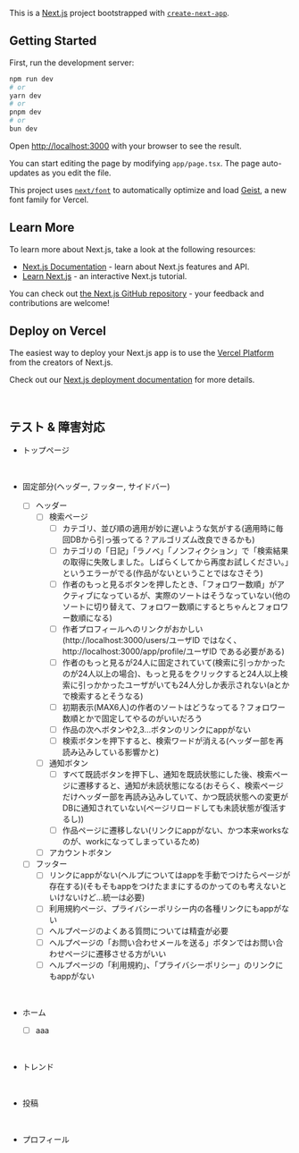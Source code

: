 This is a [Next.js](https://nextjs.org) project bootstrapped with [`create-next-app`](https://nextjs.org/docs/app/api-reference/cli/create-next-app).

## Getting Started

First, run the development server:

```bash
npm run dev
# or
yarn dev
# or
pnpm dev
# or
bun dev
```

Open [http://localhost:3000](http://localhost:3000) with your browser to see the result.

You can start editing the page by modifying `app/page.tsx`. The page auto-updates as you edit the file.

This project uses [`next/font`](https://nextjs.org/docs/app/building-your-application/optimizing/fonts) to automatically optimize and load [Geist](https://vercel.com/font), a new font family for Vercel.

## Learn More

To learn more about Next.js, take a look at the following resources:

- [Next.js Documentation](https://nextjs.org/docs) - learn about Next.js features and API.
- [Learn Next.js](https://nextjs.org/learn) - an interactive Next.js tutorial.

You can check out [the Next.js GitHub repository](https://github.com/vercel/next.js) - your feedback and contributions are welcome!

## Deploy on Vercel

The easiest way to deploy your Next.js app is to use the [Vercel Platform](https://vercel.com/new?utm_medium=default-template&filter=next.js&utm_source=create-next-app&utm_campaign=create-next-app-readme) from the creators of Next.js.

Check out our [Next.js deployment documentation](https://nextjs.org/docs/app/building-your-application/deploying) for more details.

<br>

## テスト & 障害対応

- トップページ


<br>

- 固定部分(ヘッダー, フッター, サイドバー)

  - [ ] ヘッダー
    - [ ] 検索ページ
      - [ ] カテゴリ、並び順の適用が妙に遅いような気がする(適用時に毎回DBから引っ張ってる？アルゴリズム改良できるかも)
      - [ ] カテゴリの「日記」「ラノベ」「ノンフィクション」で「検索結果の取得に失敗しました。しばらくしてから再度お試しください。」というエラーがでる(作品がないということではなさそう)
      - [ ] 作者のもっと見るボタンを押したとき、「フォロワー数順」がアクティブになっているが、実際のソートはそうなっていない(他のソートに切り替えて、フォロワー数順にするとちゃんとフォロワー数順になる)
      - [ ] 作者プロフィールへのリンクがおかしい(http://localhost:3000/users/ユーザID ではなく、http://localhost:3000/app/profile/ユーザID である必要がある)
      - [ ] 作者のもっと見るが24人に固定されていて(検索に引っかかったのが24人以上の場合)、もっと見るをクリックすると24人以上検索に引っかかったユーザがいても24人分しか表示されない(aとかで検索するとそうなる)
      - [ ] 初期表示(MAX6人)の作者のソートはどうなってる？フォロワー数順とかで固定してやるのがいいだろう
      - [ ] 作品の次へボタンや2,3...ボタンのリンクにappがない
      - [ ] 検索ボタンを押下すると、検索ワードが消える(ヘッダー部を再読み込みしている影響かと)
    - [ ] 通知ボタン
      - [ ] すべて既読ボタンを押下し、通知を既読状態にした後、検索ページに遷移すると、通知が未読状態になる(おそらく、検索ページだけヘッダー部を再読み込みしていて、かつ既読状態への変更がDBに通知されていない(ページリロードしても未読状態が復活するし))
      - [ ] 作品ページに遷移しない(リンクにappがない、かつ本来worksなのが、workになってしまっているため)
    - [ ] アカウントボタン

  - [ ] フッター
    - [ ] リンクにappがない(ヘルプについてはappを手動でつけたらページが存在する)(そもそもappをつけたままにするのかってのも考えないといけないけど...統一は必要)
    - [ ] 利用規約ページ、プライバシーポリシー内の各種リンクにもappがない
    - [ ] ヘルプページのよくある質問については精査が必要
    - [ ] ヘルプページの「お問い合わせメールを送る」ボタンではお問い合わせページに遷移させる方がいい
    - [ ] ヘルプページの「利用規約」、「プライバシーポリシー」のリンクにもappがない

<br>

- ホーム
  - [ ] aaa


<br>

- トレンド


<br>

- 投稿


<br>

- プロフィール






















